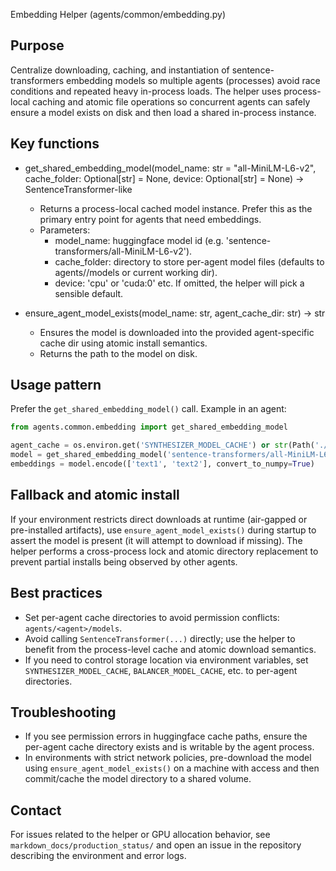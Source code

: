 Embedding Helper (agents/common/embedding.py)

Purpose
-------
Centralize downloading, caching, and instantiation of sentence-transformers embedding models so multiple agents (processes) avoid race conditions and repeated heavy in-process loads. The helper uses process-local caching and atomic file operations so concurrent agents can safely ensure a model exists on disk and then load a shared in-process instance.

Key functions
-------------
- get_shared_embedding_model(model_name: str = "all-MiniLM-L6-v2", cache_folder: Optional[str] = None, device: Optional[str] = None) -> SentenceTransformer-like
  - Returns a process-local cached model instance. Prefer this as the primary entry point for agents that need embeddings.
  - Parameters:
    - model_name: huggingface model id (e.g. 'sentence-transformers/all-MiniLM-L6-v2').
    - cache_folder: directory to store per-agent model files (defaults to agents/<agent>/models or current working dir).
    - device: 'cpu' or 'cuda:0' etc. If omitted, the helper will pick a sensible default.

- ensure_agent_model_exists(model_name: str, agent_cache_dir: str) -> str
  - Ensures the model is downloaded into the provided agent-specific cache dir using atomic install semantics.
  - Returns the path to the model on disk.

Usage pattern
-------------
Prefer the `get_shared_embedding_model()` call. Example in an agent:

```python
from agents.common.embedding import get_shared_embedding_model

agent_cache = os.environ.get('SYNTHESIZER_MODEL_CACHE') or str(Path('./agents/synthesizer/models').resolve())
model = get_shared_embedding_model('sentence-transformers/all-MiniLM-L6-v2', cache_folder=agent_cache, device='cpu')
embeddings = model.encode(['text1', 'text2'], convert_to_numpy=True)
```

Fallback and atomic install
---------------------------
If your environment restricts direct downloads at runtime (air-gapped or pre-installed artifacts), use `ensure_agent_model_exists()` during startup to assert the model is present (it will attempt to download if missing). The helper performs a cross-process lock and atomic directory replacement to prevent partial installs being observed by other agents.

Best practices
--------------
- Set per-agent cache directories to avoid permission conflicts: `agents/<agent>/models`.
- Avoid calling `SentenceTransformer(...)` directly; use the helper to benefit from the process-level cache and atomic download semantics.
- If you need to control storage location via environment variables, set `SYNTHESIZER_MODEL_CACHE`, `BALANCER_MODEL_CACHE`, etc. to per-agent directories.

Troubleshooting
---------------
- If you see permission errors in huggingface cache paths, ensure the per-agent cache directory exists and is writable by the agent process.
- In environments with strict network policies, pre-download the model using `ensure_agent_model_exists()` on a machine with access and then commit/cache the model directory to a shared volume.

Contact
-------
For issues related to the helper or GPU allocation behavior, see `markdown_docs/production_status/` and open an issue in the repository describing the environment and error logs.
